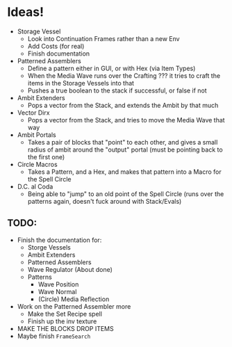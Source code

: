 # Ideas!
* Storage Vessel
  * Look into Continuation Frames rather than a new Env 
  * Add Costs (for real)
  * Finish documentation
* Patterned Assemblers
  * Define a pattern either in GUI, or with Hex (via Item Types)
  * When the Media Wave runs over the Crafting ??? it tries to craft the items in the Storage Vessels into that
  * Pushes a true boolean to the stack if successful, or false if not
* Ambit Extenders
  * Pops a vector from the Stack, and extends the Ambit by that much
* Vector Dirx
  * Pops a vector from the Stack, and tries to move the Media Wave that way
* Ambit Portals
  * Takes a pair of blocks that "point" to each other, and gives a small radius of ambit around the "output" portal (must be pointing back to the first one)
* Circle Macros
  * Takes a Pattern, and a Hex, and makes that pattern into a Macro for the Spell Circle
* D.C. al Coda
  * Being able to "jump" to an old point of the Spell Circle (runs over the patterns again, doesn't fuck around with Stack/Evals)


## TODO:
* Finish the documentation for:
  * Storge Vessels
  * Ambit Extenders
  * Patterned Assemblers
  * Wave Regulator (About done)
  * Patterns
    * Wave Position
    * Wave Normal
    * (Circle) Media Reflection
* Work on the Patterned Assembler more
  * Make the Set Recipe spell
  * Finish up the inv texture
* MAKE THE BLOCKS DROP ITEMS
* Maybe finish `FrameSearch`
